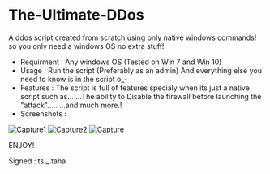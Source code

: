 # The-Ultimate-DDos
A ddos script created from scratch using only native windows commands! so you only need a windows OS no extra stuff!
- Requirment :
Any windows OS 
(Tested on Win 7 and Win 10)
- Usage : 
Run the script (Preferably as an admin)
And everything else you need to know is in the script o_-
- Features : 
The script is full of features specialy when its just a native script such as...
...The ability to Disable the firewall before launching the "attack".....
...and much more.!
- Screenshots :

![Capture1](https://user-images.githubusercontent.com/59410756/152643656-b8b78cfc-b45c-45de-8c57-7dbc5546c5c8.PNG)
![Capture2](https://user-images.githubusercontent.com/59410756/152643660-99918311-1626-453a-9d24-a2c6107a2c9b.PNG)
![Capture](https://user-images.githubusercontent.com/59410756/152643661-95a3ac51-93c7-4d95-a900-761068361723.PNG)

ENJOY!

Signed : ts._.taha
